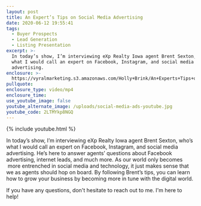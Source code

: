 ```yaml
---
layout: post
title: An Expert’s Tips on Social Media Advertising
date: 2020-06-12 19:55:41
tags:
  - Buyer Prospects
  - Lead Generation
  - Listing Presentation
excerpt: >-
  In today’s show, I’m interviewing eXp Realty Iowa agent Brent Sexton, who’s
  what I would call an expert on Facebook, Instagram, and social media
  advertising.
enclosure: >-
  https://vyralmarketing.s3.amazonaws.com/Holly+Brink/An+Experts+Tips+on+Social+Media+Advertising.mp4
pullquote:
enclosure_type: video/mp4
enclosure_time:
use_youtube_image: false
youtube_alternate_image: /uploads/social-media-ads-youtube.jpg
youtube_code: 2LTMYkp8NGQ
---
```


{% include youtube.html %}

In today’s show, I’m interviewing eXp Realty Iowa agent Brent Sexton, who’s what I would call an expert on Facebook, Instagram, and social media advertising. He’s here to answer agents’ questions about Facebook advertising, internet leads, and much more. As our world only becomes &nbsp;more entrenched in social media and technology, it just makes sense that we as agents should hop on board. By following Brent’s tips, you can learn how to grow your business by becoming more in tune with the digital world.

If you have any questions, don't hesitate to reach out to me. I'm here to help\!